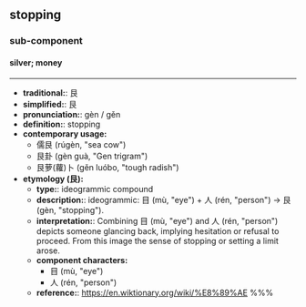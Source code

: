 ## stopping
### sub-component
#### silver; money
---
- **traditional:**: 艮
- **simplified:**: 艮
- **pronunciation:**: gèn / gěn
- **definition:**: stopping
- **contemporary usage:**
  - 儒艮 (rúgèn, "sea cow")
  - 艮卦 (gèn guà, "Gen trigram")
  - 艮萝(蘿)卜 (gěn luóbo, "tough radish")
- **etymology (艮):**
  - **type:**: ideogrammic compound
  - **description:**: ideogrammic: 目 (mù, "eye") + 人 (rén, "person") → 艮 (gèn, "stopping").
  - **interpretation:**: Combining 目 (mù, "eye") and 人 (rén, "person") depicts someone glancing back, implying hesitation or refusal to proceed. From this image the sense of stopping or setting a limit arose.
  - **component characters:**
    - 目 (mù, "eye")
    - 人 (rén, "person")
  - **reference:**: https://en.wiktionary.org/wiki/%E8%89%AE
%%%